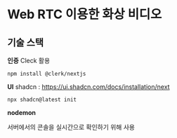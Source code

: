 # Web RTC 이용한 화상 비디오

## 기술 스택

**인증**
Cleck 활용

```
npm install @clerk/nextjs
```

**UI**
shadcn : https://ui.shadcn.com/docs/installation/next

```
npx shadcn@latest init
```

**nodemon**

서버에서의 콘솔을 실시간으로 확인하기 위해 사용
